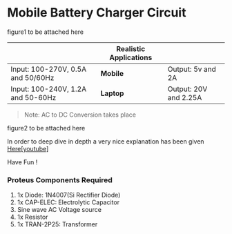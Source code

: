 <h1>Mobile Battery Charger Circuit</h1>


figure1 to be attached here

|  | Realistic Applications |  |
| --- | --- | --- |
| Input: 100-270V, 0.5A and 50/60Hz | **Mobile** | Output: 5v and 2A |
| Input: 100-240V, 1.2A and 50-60Hz | **Laptop** | Output: 20V and 2.25A |


>Note: AC to DC Conversion takes place
  
figure2 to be attached here
     


In order to deep dive in depth a very nice explanation has been given <a href="https://www.youtube.com/watch?v=DWY3-LjNQH4"> Here[youtube] </a>

  <p>Have Fun !</p>
  
  <h3>Proteus Components Required</h3>
  <ol>
    <li>1x Diode: 1N4007(Si Rectifier Diode)</li>
    <li>1x CAP-ELEC: Electrolytic Capacitor</li>
    <li>Sine wave AC Voltage source</li>
    <li>1x Resistor</li>
    <li>1x TRAN-2P25: Transformer</li>
  </ol>


